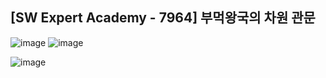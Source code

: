 ## [SW Expert Academy - 7964] 부먹왕국의 차원 관문

![image](https://user-images.githubusercontent.com/22045163/109156080-c8675a80-77b3-11eb-8cd3-b342cc682bb5.png)
![image](https://user-images.githubusercontent.com/22045163/109156125-d1f0c280-77b3-11eb-8ab6-e0078da11284.png)

![image](https://user-images.githubusercontent.com/22045163/109156160-dcab5780-77b3-11eb-9ca6-c9d83bad3ca1.png)

